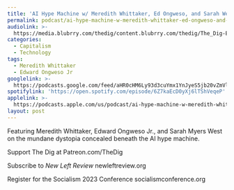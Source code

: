```yaml
---
title: 'AI Hype Machine w/ Meredith Whittaker, Ed Ongweso, and Sarah West'
permalink: podcast/ai-hype-machine-w-meredith-whittaker-ed-ongweso-and-sarah-west/
audiolink: >-
  https://media.blubrry.com/thedig/content.blubrry.com/thedig/The_Dig-EP_409-AI.mp3
categories:
  - Capitalism
  - Technology
tags:
  - Meredith Whittaker
  - Edward Ongweso Jr
googlelink: >-
  https://podcasts.google.com/feed/aHR0cHM6Ly93d3cuYmx1YnJyeS5jb20vZmVlZHMvdGhlZGlnLnhtbA/episode/aHR0cHM6Ly90aGVkaWcuYmx1YnJyeS5uZXQvP3A9MjQyOQ?sa=X&ved=0CAUQkfYCahcKEwi44f7r1b-AAxUAAAAAHQAAAAAQNg
spotifylink: 'https://open.spotify.com/episode/6Z7kaEcD0yXj6lTShVeqeP'
applelink: >-
  https://podcasts.apple.com/us/podcast/ai-hype-machine-w-meredith-whittaker-ed-ongweso-and/id1043245989?i=1000618274638
layout: post
---
```


Featuring Meredith Whittaker, Edward Ongweso Jr., and Sarah Myers West on the mundane dystopia concealed beneath the AI hype machine.

Support The Dig at Patreon.com/TheDig

Subscribe to *New Left Review* newleftreview\.org

Register for the Socialism 2023 Conference socialismconference.org
